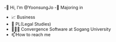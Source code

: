 -👋 Hi, I’m @YoonsungJo
-🌱 Majoring in
-    📈 Business
-    📖 PL(Legal Studies)
-    👨🏻‍💻 Convergence Software at Sogang University
- 📫How to reach me 

<!---
YoonsungJo/YoonsungJo is a ✨ special ✨ repository because its `README.md` (this file) appears on your GitHub profile.
You can click the Preview link to take a look at your changes.
--->

